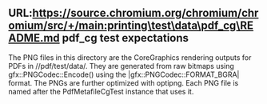 URL:https://source.chromium.org/chromium/chromium/src/+/main:printing\test\data\pdf_cg\README.md
pdf_cg test expectations
---
The PNG files in this directory are the CoreGraphics rendering outputs for PDFs
in //pdf/test/data/. They are generated from raw bitmaps using
gfx::PNGCodec::Encode() using the |gfx::PNGCodec::FORMAT_BGRA| format. The PNGs
are further optimized with optipng. Each PNG file is named after the
PdfMetafileCgTest instance that uses it.
